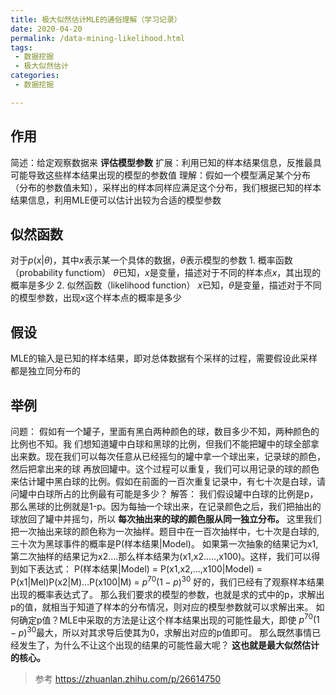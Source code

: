 ```yaml
---
title: 极大似然估计MLE的通俗理解（学习记录）
date: 2020-04-20
permalink: /data-mining-likelihood.html
tags:
 - 数据挖掘
 - 极大似然估计
categories:
 - 数据挖掘

---
```





## 作用

简述：给定观察数据来 **评估模型参数** 扩展：利用已知的样本结果信息，反推最具可能导致这些样本结果出现的模型的参数值
理解：假如一个模型满足某个分布（分布的参数值未知），采样出的样本同样应满足这个分布，我们根据已知的样本结果信息，利用MLE便可以估计出较为合适的模型参数

## 似然函数

对于$p(x|\theta)$，其中$x$表示某一个具体的数据，$\theta$表示模型的参数 1\. 概率函数（probability functiom）
$\theta$已知，$x$是变量，描述对于不同的样本点$x$，其出现的概率是多少 2\. 似然函数（likelihood function）
$x$已知，$\theta$是变量，描述对于不同的模型参数，出现$x$这个样本点的概率是多少

## 假设

MLE的输入是已知的样本结果，即对总体数据有个采样的过程，需要假设此采样都是独立同分布的

## 举例

问题： 假如有一个罐子，里面有黑白两种颜色的球，数目多少不知，两种颜色的比例也不知。我
们想知道罐中白球和黑球的比例，但我们不能把罐中的球全部拿出来数。现在我们可以每次任意从已经摇匀的罐中拿一个球出来，记录球的颜色，然后把拿出来的球
再放回罐中。这个过程可以重复，我们可以用记录的球的颜色来估计罐中黑白球的比例。假如在前面的一百次重复记录中，有七十次是白球，请问罐中白球所占的比例最有可能是多少？
解答： 我们假设罐中白球的比例是p，那么黑球的比例就是1-p。因为每抽一个球出来，在记录颜色之后，我们把抽出的球放回了罐中并摇匀，所以
**每次抽出来的球的颜色服从同一独立分布。**
这里我们把一次抽出来球的颜色称为一次抽样。题目中在一百次抽样中，七十次是白球的,三十次为黑球事件的概率是P(样本结果|Model)。
如果第一次抽象的结果记为x1,第二次抽样的结果记为x2....那么样本结果为(x1,x2.....,x100)。这样，我们可以得到如下表达式：
P(样本结果|Model) = P(x1,x2,…,x100|Model) = P(x1|Mel)P(x2|M)…P(x100|M) =
$p^{70}(1-p)^{30}$ 好的，我们已经有了观察样本结果出现的概率表达式了。
那么我们要求的模型的参数，也就是求的式中的p，求解出p的值，就相当于知道了样本的分布情况，则对应的模型参数就可以求解出来。
如何确定p值？MLE中采取的方法是让这个样本结果出现的可能性最大，即使
$p^{70}(1-p)^{30}$最大，所以对其求导后使其为0，求解出对应的p值即可。 那么既然事情已经发生了，为什么不让这个出现的结果的可能性最大呢？
**这也就是最大似然估计的核心。**

> 参考 https://zhuanlan.zhihu.com/p/26614750

